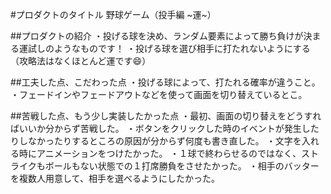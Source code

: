 #プロダクトのタイトル
野球ゲーム（投手編 ~運~）



##プロダクトの紹介
・投げる球を決め、ランダム要素によって勝ち負けが決まる運試しのようなものです！
・投げる球を選び相手に打たれないようにする（攻略法はなくほとんど運です😄）


##工夫した点、こだわった点
・投げる球によって、打たれる確率が違うこと。
・フェードインやフェードアウトなどを使って画面を切り替えているとこ。


##苦戦した点、もう少し実装したかった点
・最初、画面の切り替えをどうすればいいか分からず苦戦した。
・ボタンをクリックした時のイベントが発生したりしなかったりするところの原因が分からず何度も書き直した。
・文字を入れる時にアニメーションをつけたかった。
・１球で終わらせるのではなく、ストライクもボールもない状態での１打席勝負をさせたかった。
・相手のバッターを複数人用意して、相手を選べるようにしたかった。

